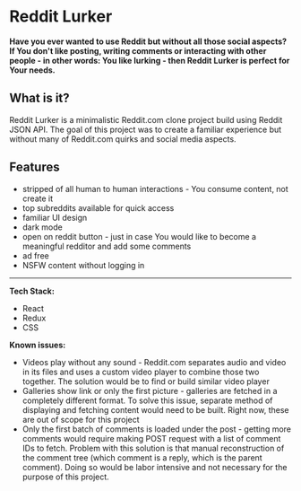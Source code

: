 # Reddit Lurker

**Have you ever wanted to use Reddit but without all those social aspects? If You don't like posting, writing comments or interacting with other people - in other words: You like lurking - then Reddit Lurker is perfect for Your needs.**


## What is it?

Reddit Lurker is a minimalistic Reddit.com clone project build using Reddit JSON API. The goal of this project was to create a familiar experience but without many of Reddit.com quirks and social media aspects.

## Features

 - stripped of all human to human interactions - You consume content, not create it
 - top subreddits available for quick access
 - familiar UI design
 - dark mode
 - open on reddit button - just in case You would like to become a meaningful redditor and add some comments
 - ad free
 - NSFW content without logging in

---
**Tech Stack:**
 - React
 - Redux
 - CSS

**Known issues:**

 -  Videos play without any sound - Reddit.com separates audio and video in its files and uses a custom video player to combine those two together. The solution would be to find or build similar video player
  - Galleries show link or only the first picture - galleries are fetched in a completely different format. To solve this issue, separate method of displaying and fetching content would need to be built. Right now, these are out of scope for this project 
  - Only the first batch of comments is loaded under the post - getting more comments would require making POST request with a list of comment IDs to fetch. Problem with this solution is that manual reconstruction of the comment tree (which comment is a reply, which is the parent comment). Doing so would be labor intensive and not necessary for the purpose of this project.